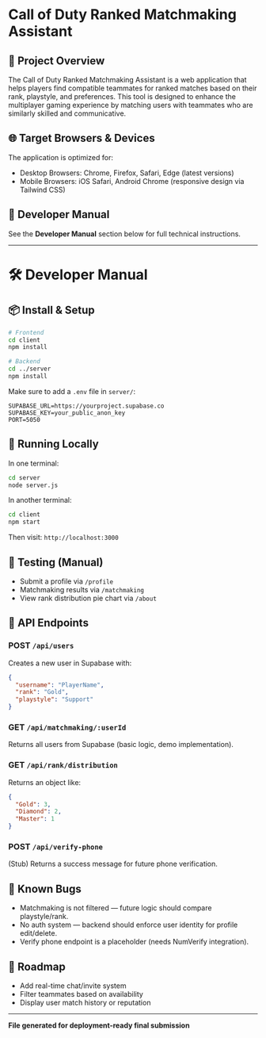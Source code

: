 # Call of Duty Ranked Matchmaking Assistant

## 🧠 Project Overview
The Call of Duty Ranked Matchmaking Assistant is a web application that helps players find compatible teammates for ranked matches based on their rank, playstyle, and preferences. This tool is designed to enhance the multiplayer gaming experience by matching users with teammates who are similarly skilled and communicative.

## 🌐 Target Browsers & Devices
The application is optimized for:
- Desktop Browsers: Chrome, Firefox, Safari, Edge (latest versions)
- Mobile Browsers: iOS Safari, Android Chrome (responsive design via Tailwind CSS)

## 📘 Developer Manual
See the **Developer Manual** section below for full technical instructions.

---

# 🛠 Developer Manual

## 📦 Install & Setup

```bash
# Frontend
cd client
npm install

# Backend
cd ../server
npm install
```

Make sure to add a `.env` file in `server/`:

```
SUPABASE_URL=https://yourproject.supabase.co
SUPABASE_KEY=your_public_anon_key
PORT=5050
```

## 🚀 Running Locally

In one terminal:
```bash
cd server
node server.js
```

In another terminal:
```bash
cd client
npm start
```

Then visit: `http://localhost:3000`

## 🧪 Testing (Manual)

- Submit a profile via `/profile`
- Matchmaking results via `/matchmaking`
- View rank distribution pie chart via `/about`

## 📡 API Endpoints

### POST `/api/users`
Creates a new user in Supabase with:
```json
{
  "username": "PlayerName",
  "rank": "Gold",
  "playstyle": "Support"
}
```

### GET `/api/matchmaking/:userId`
Returns all users from Supabase (basic logic, demo implementation).

### GET `/api/rank/distribution`
Returns an object like:
```json
{
  "Gold": 3,
  "Diamond": 2,
  "Master": 1
}
```

### POST `/api/verify-phone`
(Stub) Returns a success message for future phone verification.

## 🐛 Known Bugs

- Matchmaking is not filtered — future logic should compare playstyle/rank.
- No auth system — backend should enforce user identity for profile edit/delete.
- Verify phone endpoint is a placeholder (needs NumVerify integration).

## 🚧 Roadmap

- Add real-time chat/invite system
- Filter teammates based on availability
- Display user match history or reputation

---

**File generated for deployment-ready final submission**
